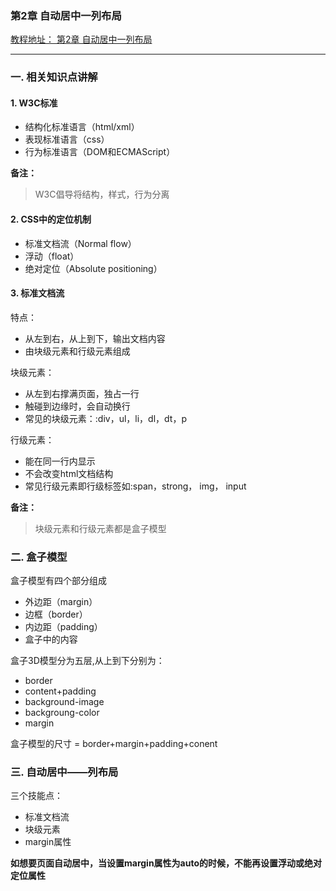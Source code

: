 ### 第2章 自动居中一列布局 
[教程地址： 第2章 自动居中一列布局](http://www.imooc.com/video/1330)

---
### 一. 相关知识点讲解

#### 1. W3C标准
- 结构化标准语言（html/xml）
- 表现标准语言（css）
- 行为标准语言（DOM和ECMAScript）

**备注：**
>W3C倡导将结构，样式，行为分离

#### 2. CSS中的定位机制
- 标准文档流（Normal flow）
- 浮动（float）
- 绝对定位（Absolute positioning）

#### 3. 标准文档流
特点：
- 从左到右，从上到下，输出文档内容
- 由块级元素和行级元素组成

块级元素：
- 从左到右撑满页面，独占一行
- 触碰到边缘时，会自动换行
- 常见的块级元素：:div，ul，li，dl，dt，p

行级元素：
- 能在同一行内显示
- 不会改变html文档结构
- 常见行级元素即行级标签如:span，strong， img， input

**备注：**
>块级元素和行级元素都是盒子模型

### 二. 盒子模型

盒子模型有四个部分组成
- 外边距（margin）
- 边框（border）
- 内边距（padding）
- 盒子中的内容

盒子3D模型分为五层,从上到下分别为：
- border
- content+padding
- background-image
- backgroung-color
- margin

盒子模型的尺寸 = border+margin+padding+conent


### 三. 自动居中——列布局

三个技能点：
- 标准文档流
- 块级元素
- margin属性

**如想要页面自动居中，当设置margin属性为auto的时候，不能再设置浮动或绝对定位属性**
